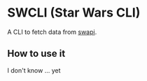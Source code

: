 # SWCLI (Star Wars CLI)

A CLI to fetch data from [swapi](https://swapi.dev/).

## How to use it

I don't know ... yet

